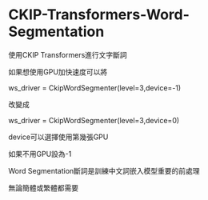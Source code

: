 # CKIP-Transformers-Word-Segmentation
使用CKIP Transformers進行文字斷詞

如果想使用GPU加快速度可以將

ws_driver = CkipWordSegmenter(level=3,device=-1)

改變成

ws_driver = CkipWordSegmenter(level=3,device=0)

device可以選擇使用第幾張GPU

如果不用GPU設為-1



Word Segmentation斷詞是訓練中文詞嵌入模型重要的前處理

無論簡體或繁體都需要
